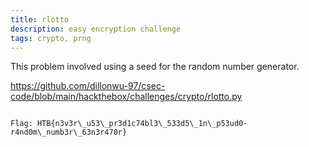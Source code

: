 ```yaml
---
title: rlotto
description: easy encryption challenge
tags: crypto, prng
---
```

This problem involved using a seed for the random number generator.

<a href="https://github.com/dillonwu-97/csec-code/blob/main/hackthebox/challenges/crypto/rlotto.py">https://github.com/dillonwu-97/csec-code/blob/main/hackthebox/challenges/crypto/rlotto.py </a>
```

Flag: HTB{n3v3r\_u53\_pr3d1c74bl3\_533d5\_1n\_p53ud0-r4nd0m\_numb3r\_63n3r470r}

